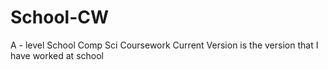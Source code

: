# School-CW
A - level School Comp Sci Coursework
Current Version is the version that I have worked at school

